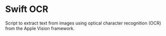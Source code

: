 # Swift OCR

Script to extract text from images using optical character recognition (OCR) from the Apple Vision framework.
